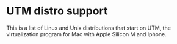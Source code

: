 # UTM distro support
This is a list of Linux and Unix distributions that start on UTM, the virtualization program for Mac with Apple Silicon M and Iphone.

